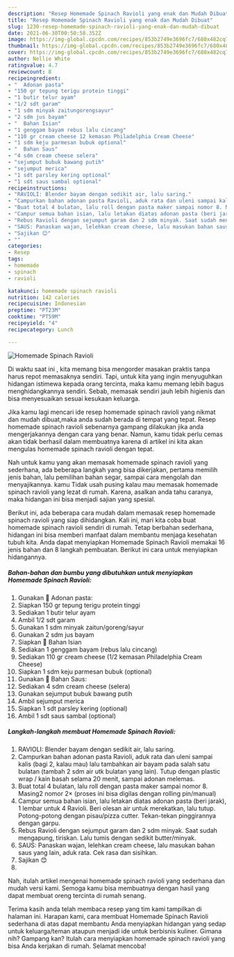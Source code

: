 ```yaml
---
description: "Resep Homemade Spinach Ravioli yang enak dan Mudah Dibuat"
title: "Resep Homemade Spinach Ravioli yang enak dan Mudah Dibuat"
slug: 1230-resep-homemade-spinach-ravioli-yang-enak-dan-mudah-dibuat
date: 2021-06-30T00:50:58.352Z
image: https://img-global.cpcdn.com/recipes/853b2749e3696fc7/680x482cq70/homemade-spinach-ravioli-foto-resep-utama.jpg
thumbnail: https://img-global.cpcdn.com/recipes/853b2749e3696fc7/680x482cq70/homemade-spinach-ravioli-foto-resep-utama.jpg
cover: https://img-global.cpcdn.com/recipes/853b2749e3696fc7/680x482cq70/homemade-spinach-ravioli-foto-resep-utama.jpg
author: Nellie White
ratingvalue: 4.7
reviewcount: 8
recipeingredient:
- "  Adonan pasta"
- "150 gr tepung terigu protein tinggi"
- "1 butir telur ayam"
- "1/2 sdt garam"
- "1 sdm minyak zaitungorengsayur"
- "2 sdm jus bayam"
- "  Bahan Isian"
- "1 genggam bayam rebus lalu cincang"
- "110 gr cream cheese 12 kemasan Philadelphia Cream Cheese"
- "1 sdm keju parmesan bubuk optional"
- "  Bahan Saus"
- "4 sdm cream cheese selera"
- "sejumput bubuk bawang putih"
- "sejumput merica"
- "1 sdt parsley kering optional"
- "1 sdt saus sambal optional"
recipeinstructions:
- "RAVIOLI: Blender bayam dengan sedikit air, lalu saring."
- "Campurkan bahan adonan pasta Ravioli, aduk rata dan uleni sampai kalis (bagi 2, kalau mau) lalu tambahkan air bayam pada salah satu bulatan (tambah 2 sdm air utk bulatan yang lain). Tutup dengan plastic wrap / kain basah selama 20 menit, sampai adonan melemas."
- "Buat total 4 bulatan, lalu roll dengan pasta maker sampai nomor 8. Masing2 nomor 2× (proses ini bisa digilas dengan rolling pin/manual)"
- "Campur semua bahan isian, lalu letakan diatas adonan pasta (beri jarak), 1 lembar untuk 4 Ravioli. Beri olesan air untuk merekatkan, lalu tutup. Potong-potong dengan pisau/pizza cutter. Tekan-tekan pinggirannya dengan garpu."
- "Rebus Ravioli dengan sejumput garam dan 2 sdm minyak. Saat sudah mengapung, tiriskan. Lalu tumis dengan sedikit butter/minyak."
- "SAUS: Panaskan wajan, lelehkan cream cheese, lalu masukan bahan saus yang lain, aduk rata. Cek rasa dan sisihkan."
- "Sajikan 😊"
- ""
categories:
- Resep
tags:
- homemade
- spinach
- ravioli

katakunci: homemade spinach ravioli 
nutrition: 142 calories
recipecuisine: Indonesian
preptime: "PT23M"
cooktime: "PT59M"
recipeyield: "4"
recipecategory: Lunch

---
```



![Homemade Spinach Ravioli](https://img-global.cpcdn.com/recipes/853b2749e3696fc7/680x482cq70/homemade-spinach-ravioli-foto-resep-utama.jpg)

Di waktu  saat ini , kita memang bisa mengorder masakan praktis tanpa harus repot memasaknya sendiri. Tapi, untuk kita yang ingin menyuguhkan hidangan istimewa kepada orang tercinta, maka kamu memang lebih bagus menghidangkannya sendiri. Sebab, memasak sendiri jauh lebih higienis dan bisa menyesuaikan sesuai kesukaan keluarga.

Jika kamu lagi mencari ide resep homemade spinach ravioli yang nikmat dan mudah dibuat,maka anda sudah berada di tempat yang tepat. Resep homemade spinach ravioli  sebenarnya gampang dilakukan jika anda mengerjakannya dengan cara yang benar. Namun, kamu tidak perlu cemas akan tidak berhasil dalam membuatnya 
karena di artikel ini kita akan mengulas homemade spinach ravioli dengan tepat.  



Nah untuk kamu yang akan memasak homemade spinach ravioli yang sederhana, ada beberapa langkah yang bisa dikerjakan, pertama memilih jenis bahan, lalu pemilihan bahan segar, sampai cara mengolah dan menyajikannya. kamu Tidak usah pusing kalau mau memasak homemade spinach ravioli yang lezat di rumah. Karena, asalkan anda  tahu caranya, maka hidangan ini bisa menjadi sajian yang spesial.

Berikut ini, ada beberapa cara mudah dalam memasak resep homemade spinach ravioli yang siap dihidangkan. Kali ini, mari kita coba buat homemade spinach ravioli sendiri di rumah. Tetap berbahan sederhana, hidangan ini bisa memberi manfaat dalam membantu menjaga kesehatan tubuh kita. Anda dapat menyiapkan Homemade Spinach Ravioli memakai 16 jenis bahan dan 8 langkah pembuatan. Berikut ini cara untuk menyiapkan hidangannya.

<!--inarticleads1-->

##### Bahan-bahan dan bumbu yang dibutuhkan untuk menyiapkan Homemade Spinach Ravioli:

1. Gunakan  🌸 Adonan pasta:
1. Siapkan 150 gr tepung terigu protein tinggi
1. Sediakan 1 butir telur ayam
1. Ambil 1/2 sdt garam
1. Gunakan 1 sdm minyak zaitun/goreng/sayur
1. Gunakan 2 sdm jus bayam
1. Siapkan  🌸 Bahan Isian
1. Sediakan 1 genggam bayam (rebus lalu cincang)
1. Sediakan 110 gr cream cheese (1/2 kemasan Philadelphia Cream Cheese)
1. Siapkan 1 sdm keju parmesan bubuk (optional)
1. Gunakan  🌸 Bahan Saus:
1. Sediakan 4 sdm cream cheese (selera)
1. Gunakan sejumput bubuk bawang putih
1. Ambil sejumput merica
1. Siapkan 1 sdt parsley kering (optional)
1. Ambil 1 sdt saus sambal (optional)




<!--inarticleads2-->

##### Langkah-langkah membuat Homemade Spinach Ravioli:

1. RAVIOLI: Blender bayam dengan sedikit air, lalu saring.
1. Campurkan bahan adonan pasta Ravioli, aduk rata dan uleni sampai kalis (bagi 2, kalau mau) lalu tambahkan air bayam pada salah satu bulatan (tambah 2 sdm air utk bulatan yang lain). Tutup dengan plastic wrap / kain basah selama 20 menit, sampai adonan melemas.
1. Buat total 4 bulatan, lalu roll dengan pasta maker sampai nomor 8. Masing2 nomor 2× (proses ini bisa digilas dengan rolling pin/manual)
1. Campur semua bahan isian, lalu letakan diatas adonan pasta (beri jarak), 1 lembar untuk 4 Ravioli. Beri olesan air untuk merekatkan, lalu tutup. Potong-potong dengan pisau/pizza cutter. Tekan-tekan pinggirannya dengan garpu.
1. Rebus Ravioli dengan sejumput garam dan 2 sdm minyak. Saat sudah mengapung, tiriskan. Lalu tumis dengan sedikit butter/minyak.
1. SAUS: Panaskan wajan, lelehkan cream cheese, lalu masukan bahan saus yang lain, aduk rata. Cek rasa dan sisihkan.
1. Sajikan 😊
1. 




Nah, itulah artikel mengenai  homemade spinach ravioli  yang sederhana dan mudah versi kami. Semoga kamu bisa membuatnya dengan hasil yang dapat membuat oreng tercinta di rumah senang. 

Terima kasih anda telah membaca resep yang tim kami tampilkan di halaman ini. Harapan kami, cara membuat  Homemade Spinach Ravioli sederhana di atas dapat membantu Anda menyiapkan hidangan yang sedap untuk keluarga/teman ataupun menjadi ide untuk berbisnis kuliner. Gimana nih? Gampang kan? Itulah cara menyiapkan homemade spinach ravioli yang bisa Anda kerjakan di rumah. Selamat mencoba!

